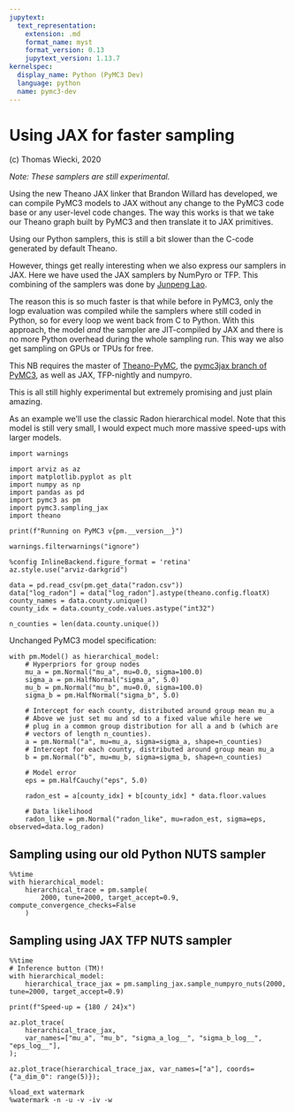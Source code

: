```yaml
---
jupytext:
  text_representation:
    extension: .md
    format_name: myst
    format_version: 0.13
    jupytext_version: 1.13.7
kernelspec:
  display_name: Python (PyMC3 Dev)
  language: python
  name: pymc3-dev
---
```


# Using JAX for faster sampling

(c) Thomas Wiecki, 2020

*Note: These samplers are still experimental.*

Using the new Theano JAX linker that Brandon Willard has developed, we can compile PyMC3 models to JAX without any change to the PyMC3 code base or any user-level code changes. The way this works is that we take our Theano graph built by PyMC3 and then translate it to JAX primitives. 

Using our Python samplers, this is still a bit slower than the C-code generated by default Theano.

However, things get really interesting when we also express our samplers in JAX. Here we have used the JAX samplers by NumPyro or TFP. This combining of the samplers was done by [Junpeng Lao](https://twitter.com/junpenglao). 

The reason this is so much faster is that while before in PyMC3, only the logp evaluation was compiled while the samplers where still coded in Python, so for every loop we went back from C to Python. With this approach, the model *and* the sampler are JIT-compiled by JAX and there is no more Python overhead during the whole sampling run. This way we also get sampling on GPUs or TPUs for free.

This NB requires the master of [Theano-PyMC](https://github.com/pymc-devs/Theano-PyMC), the [pymc3jax branch of PyMC3](https://github.com/pymc-devs/pymc3/tree/pymc3jax), as well as JAX, TFP-nightly and numpyro.

This is all still highly experimental but extremely promising and just plain amazing.

As an example we'll use the classic Radon hierarchical model. Note that this model is still very small, I would expect much more massive speed-ups with larger models.

```{code-cell} ipython3
import warnings

import arviz as az
import matplotlib.pyplot as plt
import numpy as np
import pandas as pd
import pymc3 as pm
import pymc3.sampling_jax
import theano

print(f"Running on PyMC3 v{pm.__version__}")
```

```{code-cell} ipython3
warnings.filterwarnings("ignore")
```

```{code-cell} ipython3
%config InlineBackend.figure_format = 'retina'
az.style.use("arviz-darkgrid")
```

```{code-cell} ipython3
data = pd.read_csv(pm.get_data("radon.csv"))
data["log_radon"] = data["log_radon"].astype(theano.config.floatX)
county_names = data.county.unique()
county_idx = data.county_code.values.astype("int32")

n_counties = len(data.county.unique())
```

Unchanged PyMC3 model specification:

```{code-cell} ipython3
with pm.Model() as hierarchical_model:
    # Hyperpriors for group nodes
    mu_a = pm.Normal("mu_a", mu=0.0, sigma=100.0)
    sigma_a = pm.HalfNormal("sigma_a", 5.0)
    mu_b = pm.Normal("mu_b", mu=0.0, sigma=100.0)
    sigma_b = pm.HalfNormal("sigma_b", 5.0)

    # Intercept for each county, distributed around group mean mu_a
    # Above we just set mu and sd to a fixed value while here we
    # plug in a common group distribution for all a and b (which are
    # vectors of length n_counties).
    a = pm.Normal("a", mu=mu_a, sigma=sigma_a, shape=n_counties)
    # Intercept for each county, distributed around group mean mu_a
    b = pm.Normal("b", mu=mu_b, sigma=sigma_b, shape=n_counties)

    # Model error
    eps = pm.HalfCauchy("eps", 5.0)

    radon_est = a[county_idx] + b[county_idx] * data.floor.values

    # Data likelihood
    radon_like = pm.Normal("radon_like", mu=radon_est, sigma=eps, observed=data.log_radon)
```

## Sampling using our old Python NUTS sampler

```{code-cell} ipython3
%%time
with hierarchical_model:
    hierarchical_trace = pm.sample(
        2000, tune=2000, target_accept=0.9, compute_convergence_checks=False
    )
```

## Sampling using JAX TFP NUTS sampler

```{code-cell} ipython3
%%time
# Inference button (TM)!
with hierarchical_model:
    hierarchical_trace_jax = pm.sampling_jax.sample_numpyro_nuts(2000, tune=2000, target_accept=0.9)
```

```{code-cell} ipython3
print(f"Speed-up = {180 / 24}x")
```

```{code-cell} ipython3
az.plot_trace(
    hierarchical_trace_jax,
    var_names=["mu_a", "mu_b", "sigma_a_log__", "sigma_b_log__", "eps_log__"],
);
```

```{code-cell} ipython3
az.plot_trace(hierarchical_trace_jax, var_names=["a"], coords={"a_dim_0": range(5)});
```

```{code-cell} ipython3
%load_ext watermark
%watermark -n -u -v -iv -w
```
